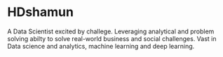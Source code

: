 # HDshamun
A Data Scientist excited by challege. Leveraging analytical and problem solving abilty to solve real-world business and social challenges. Vast in Data science and analytics, machine learning and deep learning.
